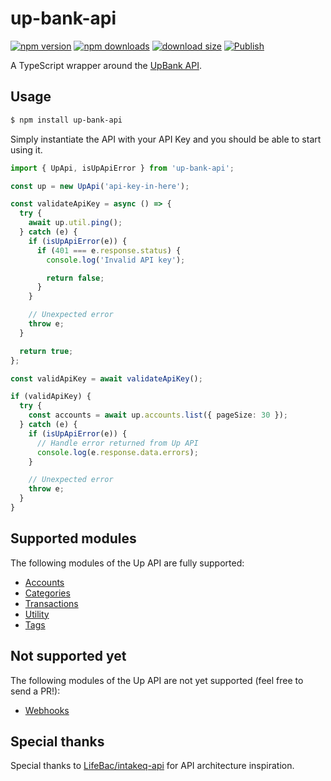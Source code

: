 # up-bank-api

[![npm version](https://badge.fury.io/js/up-bank-api.svg)](https://www.npmjs.com/package/up-bank-api)
[![npm downloads](https://img.shields.io/npm/dt/up-bank-api)](https://www.npmjs.com/package/up-bank-api)
[![download size](https://img.shields.io/bundlephobia/min/up-bank-api)](https://www.npmjs.com/package/up-bank-api)
[![Publish](https://github.com/ndench/up-bank-api/workflows/Publish/badge.svg)](https://github.com/ndench/up-bank-api/actions?query=workflow%3APublish)

A TypeScript wrapper around the [UpBank API](https://developer.up.com.au/).

## Usage

```sh
$ npm install up-bank-api
```

Simply instantiate the API with your API Key and you should be able to start using it.

```typescript
import { UpApi, isUpApiError } from 'up-bank-api';

const up = new UpApi('api-key-in-here');

const validateApiKey = async () => {
  try {
    await up.util.ping();
  } catch (e) {
    if (isUpApiError(e)) {
      if (401 === e.response.status) {
        console.log('Invalid API key');

        return false;
      }
    }

    // Unexpected error
    throw e;
  }

  return true;
};

const validApiKey = await validateApiKey();

if (validApiKey) {
  try {
    const accounts = await up.accounts.list({ pageSize: 30 });
  } catch (e) {
    if (isUpApiError(e)) {
      // Handle error returned from Up API
      console.log(e.response.data.errors);
    }

    // Unexpected error
    throw e;
  }
}
```

## Supported modules

The following modules of the Up API are fully supported:

- [Accounts](https://developer.up.com.au/#accounts)
- [Categories](https://developer.up.com.au/#categories)
- [Transactions](https://developer.up.com.au/#transactions)
- [Utility](https://developer.up.com.au/#utility_endpoints)
- [Tags](https://developer.up.com.au/#tags)

## Not supported yet

The following modules of the Up API are not yet supported (feel free to send a PR!):

- [Webhooks](https://developer.up.com.au/#webhooks)

## Special thanks

Special thanks to [LifeBac/intakeq-api](https://github.com/LifeBac/intakeq-api) for API architecture inspiration.
